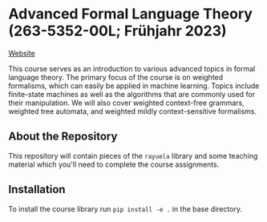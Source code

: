 # Advanced Formal Language Theory (263-5352-00L; Frühjahr 2023)

[Website](https://rycolab.io/classes/aflt-s23/)

This course serves as an introduction to various advanced topics in formal language theory. The primary focus of the course is on weighted formalisms, which can easily be applied in machine learning. Topics include finite-state machines as well as the algorithms that are commonly used for their manipulation. We will also cover weighted context-free grammars, weighted tree automata, and weighted mildly context-sensitive formalisms.

## About the Repository
This repository will contain pieces of the `rayuela` library and some teaching material which you'll need to complete the course assignments.

## Installation
To install the course library run 
``
pip install -e .
``
in the base directory.
